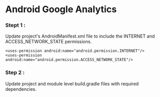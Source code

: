 # Android Google Analytics


### Stept 1 :

Update project's AndroidManifest.xml file to include the INTERNET and ACCESS_NETWORK_STATE permissions.

```
<uses-permission android:name="android.permission.INTERNET"/>
<uses-permission android:name="android.permission.ACCESS_NETWORK_STATE"/>
```

### Step 2 :

Update project and module level build.gradle files with required dependencies.




